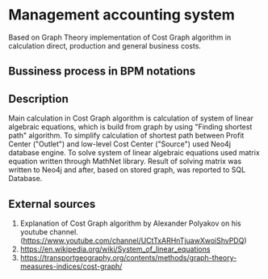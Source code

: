 # Management accounting system
Based on Graph Theory implementation of Cost Graph algorithm in calculation direct, production and general business costs.
## Bussiness process in BPM notations

## Description
Main calculation in Cost Graph algorithm is calculation of system of linear algebraic equations, which is build from graph by using "Finding shortest path" algorithm.
To simplify calculation of shortest path between Profit Center ("Outlet") and low-level Cost Center ("Source") used Neo4j database engine.
To solve system of linear algebraic equations used matrix equation written through MathNet library. 
Result of solving matrix was written to Neo4j and after, based on stored graph, was reported to SQL Database.
## External sources
1. Explanation of Cost Graph algorithm by Alexander Polyakov on his youtube channel. (https://www.youtube.com/channel/UCtTxARHnTjuawXwoiShvPDQ)
1. https://en.wikipedia.org/wiki/System_of_linear_equations
1. https://transportgeography.org/contents/methods/graph-theory-measures-indices/cost-graph/

